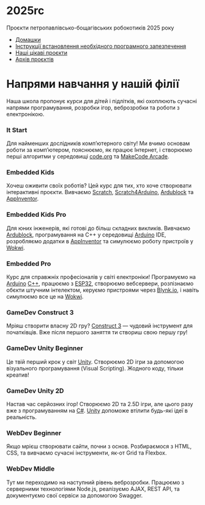 # 2025rc
Проєкти петропавлівсько-бощагівських робокотиків 2025 року

- [Домашки](HW/README.md)
- [Інструкції встановлення необхідного програмного запезпечення](DOC/README.md)
- [Наші цікаві проєкти](APP/README.md)
- [Архів проєктів](root/README.md)

# Напрями навчання у нашій філії
Наша школа пропонує курси для дітей і підлітків, які охоплюють сучасні напрями програмування, розробки ігор, веброзробки та роботи з електронікою.

### It Start
Для найменших дослідників комп’ютерного світу! Ми вчимо основам роботи за комп’ютером, пояснюємо, як працює Інтернет, і створюємо перші алгоритми у середовищі [code.org](https://code.org) та [MakeCode Arcade](https://arcade.makecode.com/).

### Embedded Kids
Хочеш оживити своїх роботів? Цей курс для тих, хто хоче створювати інтерактивні проєкти. Вивчаємо [Scratch](https://scratch.mit.edu/), [Scratch4Arduino](https://s4a.cat/), [Ardublock](https://makerobot.com.ua/Ardublock) та [AppInventor](https://appinventor.mit.edu/).

### Embedded Kids Pro
Для юних інженерів, які готові до більш складних викликів. Вивчаємо [Ardublock](https://makerobot.com.ua/Ardublock), програмування на C++ у середовищі [Arduino](https://www.arduino.cc/) IDE, розробляємо додатки в [AppInventor](https://appinventor.mit.edu/) та симулюємо роботу пристроїв у [Wokwi](https://wokwi.com/).

### Embedded Pro
Курс для справжніх професіоналів у світі електроніки! Програмуємо на [Arduino](https://www.arduino.cc/) [C++](https://uk.wikipedia.org/wiki/C%2B%2B), працюємо з [ESP32](https://robostore.com.ua/ua/modul-kamery-esp32-cam-wi-fi-esp32-bluetooth-z-ov2640/), створюємо вебсервери, розпізнаємо обєкти штучним інтелектом, керуємо пристроями через [Blynk.io](https://blynk.io/), і навіть симулюємо все це на [Wokwi](https://wokwi.com/).

### GameDev Construct 3
Мріяш створити власну 2D гру? [Construct 3](https://www.construct.net/) — чудовий інструмент для початківців. Вже після першого заняття ти створиш свою першу гру!

### GameDev Unity Beginner
Це твій перший крок у світ [Unity](https://unity.com/). Створюємо 2D ігри за допомогою візуального програмування (Visual Scripting). Жодного коду, тільки креатив!

### GameDev Unity 2D
Настав час серйозних ігор! Створюємо 2D та 2.5D ігри, але цього разу вже з програмуванням на [C#](https://uk.wikipedia.org/wiki/C_Sharp). [Unity](https://unity.com/) допоможе втілити будь-які ідеї в реальність.

### WebDev Beginner
Якщо мрієш створювати сайти, почни з основ. Розбираємося з HTML, CSS, та вивчаємо сучасні інструменти, як-от Grid та Flexbox.

### WebDev Middle
Тут ми переходимо на наступний рівень веброзробки. Працюємо з серверними технологіями Node.js, реалізуємо AJAX, REST API, та документуємо свої сервіси за допомогою Swagger.

